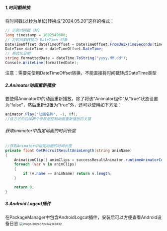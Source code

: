 ##### 1.时间戳转换

将时间戳(以秒为单位)转换成“2024.05.20”这样的格式：

```c#
// 示例时间戳（秒）
long timestamp = 1692549600;
// 将时间戳转换为 DateTime 对象
DateTimeOffset dateTimeOffset = DateTimeOffset.FromUnixTimeSeconds(timestamp);
DateTime dateTime = dateTimeOffset.DateTime;
// 格式化日期
string formattedDate = dateTime.ToString("yyyy.MM.dd");
Console.WriteLine(formattedDate);
```

注意：需要先使用DateTimeOffset转换，不能直接将时间戳转成DateTime类型



##### 2.Animator动画重新播放

要使得Animator中的动画重新播放，除了将该“Animator组件”从“true”状态设置为“false”，然后重新设置为“true”外，还可以使用如下方法：

```c#
animator.Play("动画名称", -1, 0f);
//该方法的后续两个参数是控制动画重新播放的关键
```

###### 获取animator中指定动画的时间长度

```c#
//获取Animator中指定动画的时间长度
private float GetRecruitResultAnimLength(string animName)
{
    AnimationClip[] animClips = successResultAnimator.runtimeAnimatorController.animationClips;
    foreach (var v in animClips)
    {
        if (v.name == animName) return v.length;
    }

    return 0;
}
```



##### 3.Android Logcat插件

在PackageManager中包含AndroidLogcat插件，安装后可以方便查看Android设备日志
<img src="https://gitee.com/kakaix892/image-host/raw/main/Typora/image-20240724142143832.png" alt="image-20240724142143832" style="zoom:67%;" />